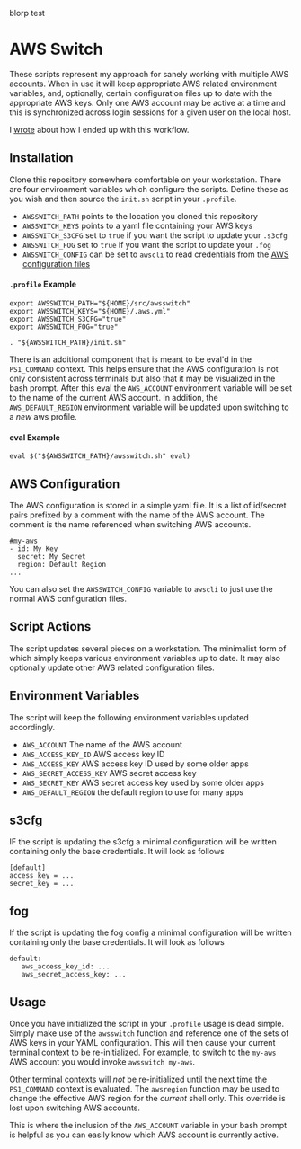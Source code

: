 blorp test

AWS Switch
==========

These scripts represent my approach for sanely working with multiple AWS accounts. When in use it will keep appropriate AWS related environment variables, and, optionally, certain configuration files up to date with the appropriate AWS keys. Only one AWS account may be active at a time and this is synchronized across login sessions for a given user on the local host.

I [wrote](http://blog.eghetto.ca/post/112089594641/juggling-clouds) about how I ended up with this workflow.

Installation
------------

Clone this repository somewhere comfortable on your workstation. There are four environment variables which configure the scripts. Define these as you wish and then source the `init.sh` script in your `.profile`.

 * `AWSSWITCH_PATH` points to the location you cloned this repository
 * `AWSSWITCH_KEYS` points to a yaml file containing your AWS keys
 * `AWSSWITCH_S3CFG` set to `true` if you want the script to update your `.s3cfg`
 * `AWSSWITCH_FOG` set to `true` if you want the script to update your `.fog`
 * `AWSSWITCH_CONFIG` can be set to `awscli` to read credentials from the [AWS configuration files](http://docs.aws.amazon.com/cli/latest/userguide/cli-chap-getting-started.html#cli-config-files)

#### `.profile` Example
```
export AWSSWITCH_PATH="${HOME}/src/awsswitch"
export AWSSWITCH_KEYS="${HOME}/.aws.yml"
export AWSSWITCH_S3CFG="true"
export AWSSWITCH_FOG="true"

. "${AWSSWITCH_PATH}/init.sh"
```

There is an additional component that is meant to be eval'd in the `PS1_COMMAND` context. This helps ensure that the AWS configuration is not only consistent across terminals but also that it may be visualized in the bash prompt. After this eval the `AWS_ACCOUNT` environment variable will be set to the name of the current AWS account. In addition, the `AWS_DEFAULT_REGION` environment variable will be updated upon switching to a _new_ aws profile.

#### eval Example

```
eval $("${AWSSWITCH_PATH}/awsswitch.sh" eval)
```

AWS Configuration
-----------------

The AWS configuration is stored in a simple yaml file. It is a list of id/secret pairs prefixed by a comment with the name of the AWS account. The comment is the name referenced when switching AWS accounts.

```
#my-aws
- id: My Key
  secret: My Secret
  region: Default Region
...
```

You can also set the `AWSSWITCH_CONFIG` variable to `awscli` to just use the normal AWS configuration files.

Script Actions
--------------

The script updates several pieces on a workstation. The minimalist form of which simply keeps various environment variables up to date. It may also optionally update other AWS related configuration files.

## Environment Variables

The script will keep the following environment variables updated accordingly.

* `AWS_ACCOUNT` The name of the AWS account
* `AWS_ACCESS_KEY_ID` AWS access key ID
* `AWS_ACCESS_KEY` AWS access key ID used by some older apps
* `AWS_SECRET_ACCESS_KEY` AWS secret access key
* `AWS_SECRET_KEY` AWS secret access key used by some older apps
* `AWS_DEFAULT_REGION` the default region to use for many apps

## s3cfg

IF the script is updating the s3cfg a minimal configuration will be written containing only the base credentials. It will look as follows

```
[default]
access_key = ...
secret_key = ...
```

## fog

If the script is updating the fog config a minimal configuration will be written containing only the base credentials. It will look as follows

```
default:
   aws_access_key_id: ...
   aws_secret_access_key: ...
```

Usage
-----

Once you have initialized the script in your `.profile` usage is dead simple. Simply make use of the `awsswitch` function and reference one of the sets of AWS keys in your YAML configuration. This will then cause your current terminal context to be re-initialized. For example, to switch to the `my-aws` AWS account you would invoke `awsswitch my-aws`.

Other terminal contexts will _not_ be re-initialized until the next time the `PS1_COMMAND` context is evaluated. The `awsregion` function may be used to change the effective AWS region for the _current_ shell only. This override is lost upon switching AWS accounts.

This is where the inclusion of the `AWS_ACCOUNT` variable in your bash prompt is helpful as you can easily know which AWS account is currently active.
